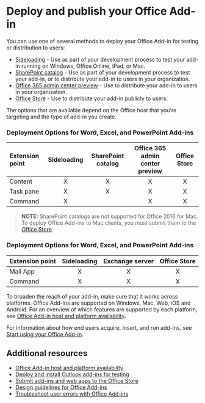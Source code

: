 
# Deploy and publish your Office Add-in


You can use one of several methods to deploy your Office Add-in for testing or distribution to users:

- [Sideloading](../testing/create-a-network-shared-folder-catalog-for-task-pane-and-content-add-ins.md) - Use as part of your development process to test your add-in running on Windows, Office Online, iPad, or Mac.
- [SharePoint catalog](publish-task-pane-and-content-add-ins-to-an-add-in-catalog.md) - Use as part of your development process to test your add-in, or to distribute your add-in to users in your organization.
- [Office 365 admin center preview](https://support.office.com/en-ie/article/Deploy-Office-Add-Ins-in-Office-365-737e8c86-be63-44d7-bf02-492fa7cd9c3f?ui=en-US&rs=en-IE&ad=IE) - Use to distribute your add-in to users in your organization.
- [Office Store] - Use to distribute your add-in publicly to users.

The options that are available depend on the Office host that you're targeting and the type of add-in you create.

### Deployment Options for Word, Excel, and PowerPoint Add-ins

| Extension point            | Sideloading | SharePoint catalog | Office 365 admin center preview | Office Store |
|:----------------|:-----------:|:------------------:|:-------------------------------:|:------------:|
| Content         | X           | X                  | X                               | X            |
| Task pane       | X           | X                  | X                               | X            |
| Command 		  | X           |                    | X                               | X            |

> **NOTE:** SharePoint catalogs are not supported for Office 2016 for Mac. To deploy Office Add-ins to Mac clients, you must submit them to the [Office Store].    

### Deployment Options for Word, Excel, and PowerPoint Add-ins

| Extension point     | Sideloading | Exchange server | Office Store |
|:---------|:-----------:|:---------------:|:------------:|
| Mail App | X           | X               | X            |
| Command  | X           | X               | X            |

To broaden the reach of your add-in, make sure that it works across platforms. Office Add-ins are supported on Windows, Mac, Web, iOS and Android. For an overview of which features are supported by each platform, see [Office Add-in host and platform availability].   

For information about how end users acquire, insert, and run add-ins, see [Start using your Office Add-in](https://support.office.com/en-ie/article/Start-using-your-Office-Add-in-82e665c4-6700-4b56-a3f3-ef5441996862?ui=en-US&rs=en-IE&ad=IE).

## Additional resources

- [Office Add-in host and platform availability]
- [Deploy and install Outlook add-ins for testing](../outlook/testing-and-tips.md) 
- [Submit add-ins and web apps to the Office Store][Office Store]
- [Design guidelines for Office Add-ins](../design/add-in-design) 
- [Troubleshoot user errors with Office Add-ins](../testing/testing-and-troubleshooting.md)

[Office Store]: http://msdn.microsoft.com/library/ff075782-1303-4517-91cc-b3d730e9b9ae%28Office.15%29.aspx
[Office Add-in host and platform availability]: http://dev.office.com/add-in-availability
